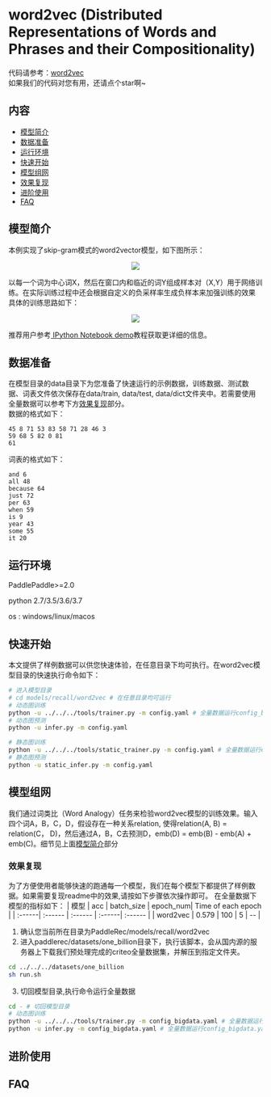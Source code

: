 # word2vec (Distributed Representations of Words and Phrases and their Compositionality)

代码请参考：[word2vec](https://github.com/PaddlePaddle/PaddleRec/blob/master/models/recall/word2vec)  
如果我们的代码对您有用，还请点个star啊~  

## 内容

- [模型简介](#模型简介)
- [数据准备](#数据准备)
- [运行环境](#运行环境)
- [快速开始](#快速开始)
- [模型组网](#模型组网)
- [效果复现](#效果复现)
- [进阶使用](#进阶使用)
- [FAQ](#FAQ)

## 模型简介
本例实现了skip-gram模式的word2vector模型，如下图所示：
<p align="center">
<img align="center" src="../../../doc/imgs/word2vec.png">
<p>
以每一个词为中心词X，然后在窗口内和临近的词Y组成样本对（X,Y）用于网络训练。在实际训练过程中还会根据自定义的负采样率生成负样本来加强训练的效果  
具体的训练思路如下：  
<p align="center">
<img align="center" src="../../../doc/imgs/w2v_train.png">
<p>

推荐用户参考[ IPython Notebook demo](https://aistudio.baidu.com/aistudio/projectDetail/124377)教程获取更详细的信息。

## 数据准备
在模型目录的data目录下为您准备了快速运行的示例数据，训练数据、测试数据、词表文件依次保存在data/train, data/test, data/dict文件夹中。若需要使用全量数据可以参考下方[效果复现](#效果复现)部分。  
数据的格式如下：  
```
45 8 71 53 83 58 71 28 46 3
59 68 5 82 0 81
61
```
词表的格式如下：  
```
and 6
all 48
because 64
just 72
per 63
when 59
is 9
year 43
some 55
it 20
```

## 运行环境
PaddlePaddle>=2.0

python 2.7/3.5/3.6/3.7

os : windows/linux/macos 

## 快速开始
本文提供了样例数据可以供您快速体验，在任意目录下均可执行。在word2vec模型目录的快速执行命令如下： 
```bash
# 进入模型目录
# cd models/recall/word2vec # 在任意目录均可运行
# 动态图训练
python -u ../../../tools/trainer.py -m config.yaml # 全量数据运行config_bigdata.yaml 
# 动态图预测
python -u infer.py -m config.yaml 

# 静态图训练
python -u ../../../tools/static_trainer.py -m config.yaml # 全量数据运行config_bigdata.yaml 
# 静态图预测
python -u static_infer.py -m config.yaml 
``` 
## 模型组网
我们通过词类比（Word Analogy）任务来检验word2vec模型的训练效果。输入四个词A，B，C，D，假设存在一种关系relation, 使得relation(A, B) = relation(C， D)，然后通过A，B，C去预测D，emb(D) = emb(B) - emb(A) + emb(C)。细节见上面[模型简介](#模型简介)部分

### 效果复现
为了方便使用者能够快速的跑通每一个模型，我们在每个模型下都提供了样例数据。如果需要复现readme中的效果,请按如下步骤依次操作即可。 
在全量数据下模型的指标如下：
| 模型 | acc | batch_size | epoch_num| Time of each epoch |
| :------| :------ | :------ | :------| :------ | 
| word2vec | 0.579 | 100 | 5 | -- |

1. 确认您当前所在目录为PaddleRec/models/recall/word2vec 
2. 进入paddlerec/datasets/one_billion目录下，执行该脚本，会从国内源的服务器上下载我们预处理完成的criteo全量数据集，并解压到指定文件夹。
``` bash
cd ../../../datasets/one_billion
sh run.sh
``` 
3. 切回模型目录,执行命令运行全量数据
```bash
cd - # 切回模型目录
# 动态图训练
python -u ../../../tools/trainer.py -m config_bigdata.yaml # 全量数据运行config_bigdata.yaml 
python -u infer.py -m config_bigdata.yaml # 全量数据运行config_bigdata.yaml 
```

## 进阶使用
  
## FAQ
